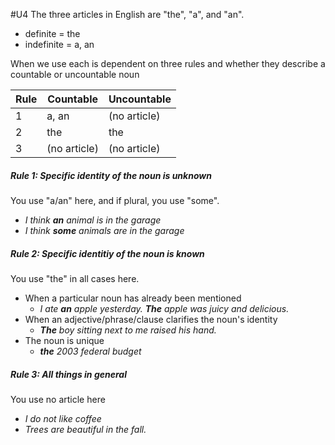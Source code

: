 #U4
The three articles in English are "the", "a", and "an".
- definite = the
- indefinite = a, an

When we use each is dependent on three rules and whether they describe a countable or uncountable noun


| Rule | Countable    | Uncountable  |
| ---- | ------------ | ------------ |
| 1    | a, an        | (no article) |
| 2    | the          | the          |
| 3    | (no article) | (no article) |

##### Rule 1: Specific identity of the noun is unknown
You use "a/an" here, and if plural, you use "some".
- _I think **an** animal is in the garage_
- _I think **some** animals are in the garage_

##### Rule 2: Specific identitiy of the noun is known
You use "the" in all cases here. 
- When a particular noun has already been mentioned
	- _I ate **an** apple yesterday. **The** apple was juicy and delicious._
- When an adjective/phrase/clause clarifies the noun's identity
	- _**The** boy sitting next to me raised his hand._
- The noun is unique
	- _**the** 2003 federal budget_
##### Rule 3: All things in general
You use no article here
- _I do not like coffee_
- _Trees are beautiful in the fall._
